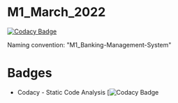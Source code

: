 # M1_March_2022

[![Codacy Badge](https://api.codacy.com/project/badge/Grade/0a34537fc54c493cb0eff03cbc489054)](https://app.codacy.com/gh/AsimGhosh1436/M1_Banking-Management-System?utm_source=github.com&utm_medium=referral&utm_content=AsimGhosh1436/M1_Banking-Management-System&utm_campaign=Badge_Grade_Settings)

Naming convention: "M1_Banking-Management-System"



# Badges
* Codacy - Static Code Analysis
[![Codacy Badge](https://app.codacy.com/gh/AsimGhosh1436/M1_Banking-Management-System/dashboard)
